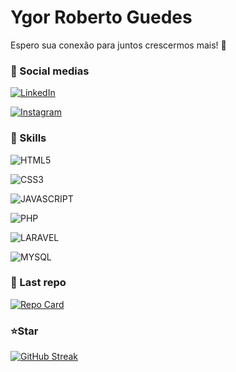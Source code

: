 
# Ygor Roberto Guedes

Espero sua conexão para juntos crescermos mais! 💬

### 🔔 Social medias
[![LinkedIn](https://img.shields.io/badge/LinkedIn-000?style=for-the-badge&logo=linkedin&logoColor=0E76A8)](https://www.linkedin.com/in/ygorrobertoguedes/)

[![Instagram](https://img.shields.io/badge/Instagram-000?style=for-the-badge&logo=instagram)](https://www.instagram.com/ygorrobertoguedes/)

### 💪 Skills
![HTML5](https://img.shields.io/badge/HTML5-000?style=for-the-badge&logo=html5)

![CSS3](https://img.shields.io/badge/CSS3-000?style=for-the-badge&logo=css3&logoColor=21D658)

![JAVASCRIPT](https://img.shields.io/badge/JAVASCRIPT-000?style=for-the-badge&logo=javascript)

![PHP](https://img.shields.io/badge/PHP-000?style=for-the-badge&logo=php)

![LARAVEL](https://img.shields.io/badge/LARAVEL-000?style=for-the-badge&logo=laravel)

![MYSQL](https://img.shields.io/badge/MYSQL-000?style=for-the-badge&logo=mysql)

### 🚧 Last repo

[![Repo Card](https://github-readme-stats.vercel.app/api/pin/?username=ygorroberto&repo=dio-lab-open-source&bg_color=000&border_color=30A3DC&show_icons=true&icon_color=30A3DC&title_color=E94D5F&text_color=FFF)](https://github.com/ygorroberto/dio-lab-open-source)

### ⭐Star

[![GitHub Streak](https://streak-stats.demolab.com/?user=ygorroberto&theme=bear&background=000&border=30A3DC&dates=FFF)](https://git.io/streak-stats)